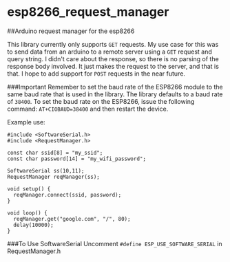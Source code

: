 # esp8266_request_manager
##Arduino request manager for the esp8266

This library currently only supports `GET` requests. My use case for this was to send data from an arduino to a remote server using a `GET` request and query string. I didn't care about the response, so there is no parsing of the response body involved. It just makes the request to the server, and that is that. I hope to add support for `POST` requests in the near future.

###Important
Remember to set the baud rate of the ESP8266 module to the same baud rate that is used in the library. The library defaults to a baud rate of `38400`. To set the baud rate on the ESP8266, issue the following command: `AT+CIOBAUD=38400` and then restart the device.

Example use:

```
#include <SoftwareSerial.h>
#include <RequestManager.h>

const char ssid[8] = "my_ssid";
const char password[14] = "my_wifi_password";

SoftwareSerial ss(10,11);
RequestManager reqManager(ss);

void setup() {
  reqManager.connect(ssid, password);
}

void loop() {
  reqManager.get("google.com", "/", 80);
  delay(10000);
}
```

###To Use SoftwareSerial
Uncomment `#define ESP_USE_SOFTWARE_SERIAL` in RequestManager.h
